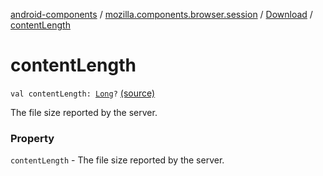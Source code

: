 [android-components](../../index.md) / [mozilla.components.browser.session](../index.md) / [Download](index.md) / [contentLength](./content-length.md)

# contentLength

`val contentLength: `[`Long`](https://kotlinlang.org/api/latest/jvm/stdlib/kotlin/-long/index.html)`?` [(source)](https://github.com/mozilla-mobile/android-components/blob/master/components/browser/session/src/main/java/mozilla/components/browser/session/Download.kt#L23)

The file size reported by the server.

### Property

`contentLength` - The file size reported by the server.